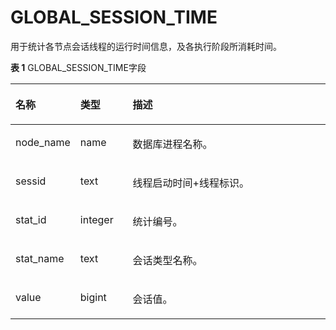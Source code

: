 # GLOBAL\_SESSION\_TIME

用于统计各节点会话线程的运行时间信息，及各执行阶段所消耗时间。

**表 1**  GLOBAL\_SESSION\_TIME字段

<a name="zh-cn_topic_0237122632_table3569115222215"></a>
<table><thead align="left"><tr id="zh-cn_topic_0237122632_row164535218222"><th class="cellrowborder" valign="top" width="17.27%" id="mcps1.2.4.1.1"><p id="zh-cn_topic_0237122632_p19645115282212"><a name="zh-cn_topic_0237122632_p19645115282212"></a><a name="zh-cn_topic_0237122632_p19645115282212"></a><strong id="zh-cn_topic_0237122632_b11645952132213"><a name="zh-cn_topic_0237122632_b11645952132213"></a><a name="zh-cn_topic_0237122632_b11645952132213"></a>名称</strong></p>
</th>
<th class="cellrowborder" valign="top" width="16.8%" id="mcps1.2.4.1.2"><p id="zh-cn_topic_0237122632_p664520521222"><a name="zh-cn_topic_0237122632_p664520521222"></a><a name="zh-cn_topic_0237122632_p664520521222"></a><strong id="zh-cn_topic_0237122632_b15645175215228"><a name="zh-cn_topic_0237122632_b15645175215228"></a><a name="zh-cn_topic_0237122632_b15645175215228"></a>类型</strong></p>
</th>
<th class="cellrowborder" valign="top" width="65.93%" id="mcps1.2.4.1.3"><p id="zh-cn_topic_0237122632_p5645165272213"><a name="zh-cn_topic_0237122632_p5645165272213"></a><a name="zh-cn_topic_0237122632_p5645165272213"></a><strong id="zh-cn_topic_0237122632_b8645165218229"><a name="zh-cn_topic_0237122632_b8645165218229"></a><a name="zh-cn_topic_0237122632_b8645165218229"></a>描述</strong></p>
</th>
</tr>
</thead>
<tbody><tr id="zh-cn_topic_0237122632_row146461852122218"><td class="cellrowborder" valign="top" width="17.27%" headers="mcps1.2.4.1.1 "><p id="zh-cn_topic_0237122632_p136461452162212"><a name="zh-cn_topic_0237122632_p136461452162212"></a><a name="zh-cn_topic_0237122632_p136461452162212"></a>node_name</p>
</td>
<td class="cellrowborder" valign="top" width="16.8%" headers="mcps1.2.4.1.2 "><p id="zh-cn_topic_0237122632_p19646105216227"><a name="zh-cn_topic_0237122632_p19646105216227"></a><a name="zh-cn_topic_0237122632_p19646105216227"></a>name</p>
</td>
<td class="cellrowborder" valign="top" width="65.93%" headers="mcps1.2.4.1.3 "><p id="zh-cn_topic_0237122632_p56461527225"><a name="zh-cn_topic_0237122632_p56461527225"></a><a name="zh-cn_topic_0237122632_p56461527225"></a>数据库进程名称。</p>
</td>
</tr>
<tr id="zh-cn_topic_0237122632_row16461752152215"><td class="cellrowborder" valign="top" width="17.27%" headers="mcps1.2.4.1.1 "><p id="zh-cn_topic_0237122632_p4646185272211"><a name="zh-cn_topic_0237122632_p4646185272211"></a><a name="zh-cn_topic_0237122632_p4646185272211"></a>sessid</p>
</td>
<td class="cellrowborder" valign="top" width="16.8%" headers="mcps1.2.4.1.2 "><p id="zh-cn_topic_0237122632_p2646165214223"><a name="zh-cn_topic_0237122632_p2646165214223"></a><a name="zh-cn_topic_0237122632_p2646165214223"></a>text</p>
</td>
<td class="cellrowborder" valign="top" width="65.93%" headers="mcps1.2.4.1.3 "><p id="zh-cn_topic_0237122632_p6646165213227"><a name="zh-cn_topic_0237122632_p6646165213227"></a><a name="zh-cn_topic_0237122632_p6646165213227"></a>线程启动时间+线程标识。</p>
</td>
</tr>
<tr id="zh-cn_topic_0237122632_row186461352122219"><td class="cellrowborder" valign="top" width="17.27%" headers="mcps1.2.4.1.1 "><p id="zh-cn_topic_0237122632_p3647175218229"><a name="zh-cn_topic_0237122632_p3647175218229"></a><a name="zh-cn_topic_0237122632_p3647175218229"></a>stat_id</p>
</td>
<td class="cellrowborder" valign="top" width="16.8%" headers="mcps1.2.4.1.2 "><p id="zh-cn_topic_0237122632_p16477522223"><a name="zh-cn_topic_0237122632_p16477522223"></a><a name="zh-cn_topic_0237122632_p16477522223"></a>integer</p>
</td>
<td class="cellrowborder" valign="top" width="65.93%" headers="mcps1.2.4.1.3 "><p id="zh-cn_topic_0237122632_p364765219220"><a name="zh-cn_topic_0237122632_p364765219220"></a><a name="zh-cn_topic_0237122632_p364765219220"></a>统计编号。</p>
</td>
</tr>
<tr id="zh-cn_topic_0237122632_row13647125282213"><td class="cellrowborder" valign="top" width="17.27%" headers="mcps1.2.4.1.1 "><p id="zh-cn_topic_0237122632_p364718529223"><a name="zh-cn_topic_0237122632_p364718529223"></a><a name="zh-cn_topic_0237122632_p364718529223"></a>stat_name</p>
</td>
<td class="cellrowborder" valign="top" width="16.8%" headers="mcps1.2.4.1.2 "><p id="zh-cn_topic_0237122632_p1864805211228"><a name="zh-cn_topic_0237122632_p1864805211228"></a><a name="zh-cn_topic_0237122632_p1864805211228"></a>text</p>
</td>
<td class="cellrowborder" valign="top" width="65.93%" headers="mcps1.2.4.1.3 "><p id="zh-cn_topic_0237122632_p1664845212224"><a name="zh-cn_topic_0237122632_p1664845212224"></a><a name="zh-cn_topic_0237122632_p1664845212224"></a>会话类型名称。</p>
</td>
</tr>
<tr id="zh-cn_topic_0237122632_row1964865212217"><td class="cellrowborder" valign="top" width="17.27%" headers="mcps1.2.4.1.1 "><p id="zh-cn_topic_0237122632_p16648165222219"><a name="zh-cn_topic_0237122632_p16648165222219"></a><a name="zh-cn_topic_0237122632_p16648165222219"></a>value</p>
</td>
<td class="cellrowborder" valign="top" width="16.8%" headers="mcps1.2.4.1.2 "><p id="zh-cn_topic_0237122632_p7648195232212"><a name="zh-cn_topic_0237122632_p7648195232212"></a><a name="zh-cn_topic_0237122632_p7648195232212"></a>bigint</p>
</td>
<td class="cellrowborder" valign="top" width="65.93%" headers="mcps1.2.4.1.3 "><p id="zh-cn_topic_0237122632_p12650105215224"><a name="zh-cn_topic_0237122632_p12650105215224"></a><a name="zh-cn_topic_0237122632_p12650105215224"></a>会话值。</p>
</td>
</tr>
</tbody>
</table>

